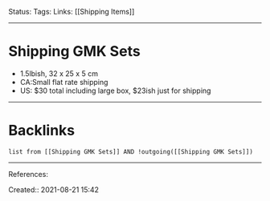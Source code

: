 Status: 
Tags: 
Links: [[Shipping Items]]
___
# Shipping GMK Sets
- 1.5lbish, 32 x 25 x 5 cm
- CA:Small flat rate shipping
- US: $30 total including large box, $23ish just for shipping
___
# Backlinks
```dataview
list from [[Shipping GMK Sets]] AND !outgoing([[Shipping GMK Sets]])
```
___
References:

Created:: 2021-08-21 15:42
